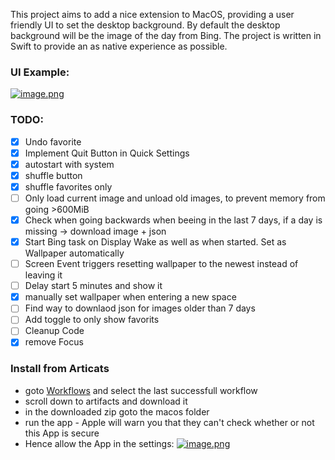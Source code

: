 This project aims to add a nice extension to MacOS, providing a user friendly UI to set the desktop background.
By default the desktop background will be the image of the day from Bing. The project is written in Swift to provide an as native experience as possible.

### UI Example:
[![image.png](https://i.postimg.cc/yxzsTBRW/image.png)](https://postimg.cc/47wDJDBT)


### TODO:
- [x] Undo favorite
- [x] Implement Quit Button in Quick Settings
- [x] autostart with system
- [x] shuffle button
- [x] shuffle favorites only
- [ ] Only load current image and unload old images, to prevent memory from going >600MiB
- [x] Check when going backwards when beeing in the last 7 days, if a day is missing -> download image + json
- [x] Start Bing task on Display Wake as well as when started. Set as Wallpaper automatically
- [ ] Screen Event triggers resetting wallpaper to the newest instead of leaving it
- [ ] Delay start 5 minutes and show it
- [x] manually set wallpaper when entering a new space
- [ ] Find way to downlaod json for images older than 7 days
- [ ] Add toggle to only show favorits
- [ ] Cleanup Code
- [x] remove Focus

### Install from Articats
- goto [Workflows](https://github.com/KuramaSyu/DailyPic/actions) and select the last successfull workflow
- scroll down to artifacts and download it
- in the downloaded zip goto the macos folder
- run the app - Apple will warn you that they can't check whether or not this App is secure
- Hence allow the App in the settings:
[![image.png](https://i.postimg.cc/15LvKRLX/image.png)](https://postimg.cc/kBvNJCMP)

